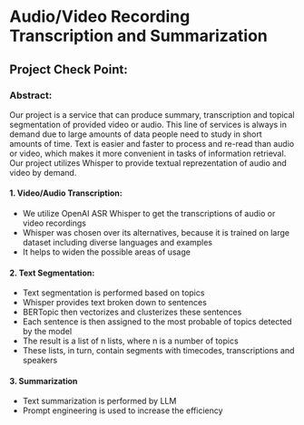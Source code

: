 # **Audio/Video Recording Transcription and Summarization**

## **Project Check Point**:

### **Abstract**:
Our project is a service that can produce summary, transcription and topical segmentation of provided video or audio. This line of services is always in demand due to large amounts of data people need to study in short amounts of time. Text is easier and faster to process and re-read than audio or video, which makes it more convenient in tasks of information retrieval. Our project utilizes Whisper to provide textual reprezentation of audio and video by demand.


#### 1. **Video/Audio Transcription**:
- We utilize OpenAI ASR Whisper to get the transcriptions of audio or video recordings
- Whisper was chosen over its alternatives, because it is trained on large dataset including diverse languages and examples
- It helps to widen the possible areas of usage


#### 2. **Text Segmentation**:
- Text segmentation is performed based on topics
- Whisper provides text broken down to sentences
- BERTopic then vectorizes and clusterizes these sentences
- Each sentence is then assigned to the most probable of topics detected by the model
- The result is a list of n lists, where n is a number of topics
- These lists, in turn, contain segments with timecodes, transcriptions and speakers

#### 3. **Summarization**
- Text summarization is performed by LLM
- Prompt engineering is used to increase the efficiency
